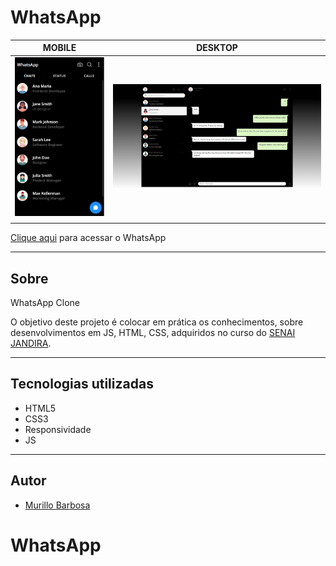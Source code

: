 # WhatsApp

|      MOBILE         |          DESKTOP       |
|:-------------------:|:-----------------------:
|![](./img/captura-mobile.png)|![](./img/captura-whatsApp.png)|
|                     |                        |


[Clique aqui](https://murillobarbosa.github.io/WhatsApp/) para acessar o WhatsApp

---

## Sobre
WhatsApp Clone

O objetivo deste projeto é colocar em prática os conhecimentos, sobre desenvolvimentos em JS, HTML, CSS, adquiridos no curso do [SENAI JANDIRA](https://jandira.sp.senai.br/).

---

## Tecnologias utilizadas 
- HTML5
- CSS3
- Responsividade
- JS

---
## Autor
- [Murillo Barbosa](https://github.com/murillobarbosa)
# WhatsApp
